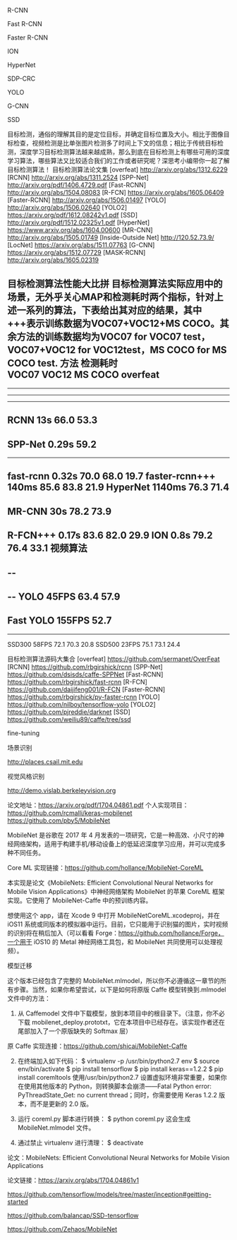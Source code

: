 R-CNN

Fast R-CNN

Faster R-CNN

ION


HyperNet


SDP-CRC


YOLO


G-CNN


SSD


目标检测，通俗的理解其目的是定位目标，并确定目标位置及大小。相比于图像目标检查，视频检测是比单张图片检测多了时间上下文的信息；相比于传统目标检测，深度学习目标检测算法越来越成熟，那么到底在目标检测上有哪些可用的深度学习算法，哪些算法又比较适合我们的工作或者研究呢？深思考小编带你一起了解目标检测算法！
目标检测算法论文集
[overfeat] http://arxiv.org/abs/1312.6229
[RCNN] http://arxiv.org/abs/1311.2524
[SPP-Net] http://arxiv.org/pdf/1406.4729.pdf
[Fast-RCNN] http://arxiv.org/abs/1504.08083
[R-FCN]  https://arxiv.org/abs/1605.06409
[Faster-RCNN] http://arxiv.org/abs/1506.01497
[YOLO] http://arxiv.org/abs/1506.02640
[YOLO2] https://arxiv.org/pdf/1612.08242v1.pdf
[SSD] http://arxiv.org/pdf/1512.02325v1.pdf
[HyperNet] https://www.arxiv.org/abs/1604.00600
[MR-CNN] http://arxiv.org/abs/1505.01749
[Inside-Outside Net] http://120.52.73.9/
[LocNet] https://arxiv.org/abs/1511.07763
[G-CNN] https://arxiv.org/abs/1512.07729
[MASK-RCNN] http://arxiv.org/abs/1605.02319
 
目标检测算法性能大比拼
目标检测算法实际应用中的场景，无外乎关心MAP和检测耗时两个指标，针对上述一系列的算法，下表给出其对应的结果，其中+++表示训练数据为VOC07+VOC12+MS COCO。其余方法的训练数据均为VOC07 for VOC07 test，VOC07+VOC12 for VOC12test，MS COCO for MS COCO test.
方法	检测耗时	
VOC07
VOC12
MS   COCO
overfeat
----
----
----
----
RCNN
13s
66.0
53.3
----
SPP-Net
0.29s
59.2
----
----
fast-rcnn
0.32s
70.0
68.0
19.7
faster-rcnn+++
140ms
85.6
83.8
21.9
HyperNet
1140ms
76.3
71.4
----
MR-CNN
30s
78.2
73.9
----
R-FCN+++
0.17s
83.6
82.0
29.9
ION
0.8s
79.2
76.4
33.1
视频算法
--
--
--
--
YOLO
45FPS
63.4
57.9
----
Fast  YOLO
155FPS
52.7
----
----
SSD300
58FPS
72.1
70.3
20.8
SSD500
23FPS
75.1
73.1
24.4

目标检测算法源码大集合
[overfeat] https://github.com/sermanet/OverFeat
[RCNN] https://github.com/rbgirshick/rcnn
[SPP-Net] https://github.com/dsisds/caffe-SPPNet 
[Fast-RCNN] https://github.com/rbgirshick/fast-rcnn 
[R-FCN]  https://github.com/daijifeng001/R-FCN
[Faster-RCNN] https://github.com/rbgirshick/py-faster-rcnn
[YOLO] https://github.com/nilboy/tensorflow-yolo
[YOLO2] https://github.com/pjreddie/darknet
[SSD] https://github.com/weiliu89/caffe/tree/ssd


fine-tuning


场景识别

http://places.csail.mit.edu



视觉风格识别

http://demo.vislab.berkeleyvision.org

论文地址：https://arxiv.org/pdf/1704.04861.pdf
个人实现项目：
https://github.com/rcmalli/keras-mobilenet
https://github.com/pby5/MobileNet

MobileNet 是谷歌在 2017 年 4 月发表的一项研究，它是一种高效、小尺寸的神经网络架构，适用于构建手机/移动设备上的低延迟深度学习应用，并可以完成多种不同任务。

Core ML 实现链接：https://github.com/hollance/MobileNet-CoreML

本实现是论文《MobileNets: Efficient Convolutional Neural Networks for Mobile Vision Applications》中神经网络架构 MobileNet 的苹果 CoreML 框架实现。它使用了 MobileNet-Caffe 中的预训练内容。

想使用这个 app，请在 Xcode 9 中打开 MobileNetCoreML.xcodeproj，并在 iOS11 系统或同版本的模拟器中运行。目前，它只能用于识别猫的图片，实时视频的识别将在稍后加入（可以看看 Forge：https://github.com/hollance/Forge，一个用于 iOS10 的 Metal 神经网络工具包，和 MobileNet 共同使用可以处理视频）。


模型迁移

这个版本已经包含了完整的 MobileNet.mlmodel，所以你不必遵循这一章节的所有步骤。当然，如果你希望尝试，以下是如何将原版 Caffe 模型转换到.mlmodel 文件中的方法：

1. 从 Caffemodel 文件中下载模型，放到本项目中的根目录下。（注意，你不必下载 mobilenet_deploy.prototxt，它在本项目中已经存在。该实现作者还在尾部加入了一个原版缺失的 Softmax 层）

原 Caffe 实现连接：https://github.com/shicai/MobileNet-Caffe

2. 在终端加入如下代码：
$ virtualenv -p /usr/bin/python2.7 env
$ source env/bin/activate
$ pip install tensorflow
$ pip install keras==1.2.2
$ pip install coremltools
使用/usr/bin/python2.7 设置虚拟环境非常重要，如果你在使用其他版本的 Python，则转换脚本会崩溃——Fatal Python error: PyThreadState_Get: no current thread；同时，你需要使用 Keras 1.2.2 版本，而不是更新的 2.0 版。

3. 运行 coreml.py 脚本进行转换：
$ python coreml.py
这会生成 MobileNet.mlmodel 文件。

4. 通过禁止 virtualenv 进行清理：
$ deactivate

论文：MobileNets: Efficient Convolutional Neural Networks for Mobile Vision Applications

论文链接：https://arxiv.org/abs/1704.04861v1

https://github.com/tensorflow/models/tree/master/inception#geitting-started


https://github.com/balancap/SSD-tensorflow


https://github.com/Zehaos/MobileNet